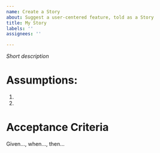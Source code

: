 ```yaml
---
name: Create a Story
about: Suggest a user-centered feature, told as a Story
title: My Story
labels: ''
assignees: ''

---
```


_Short description_

# Assumptions:
1. 
2. 

# Acceptance Criteria
Given..., when..., then...
